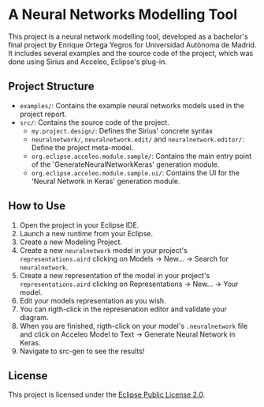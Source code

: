 # A Neural Networks Modelling Tool

This project is a neural network modelling tool, developed as a bachelor's final project by Enrique Ortega Yegros for Universidad Autónoma de Madrid. It includes several examples and the source code of the project, which was done using Sirius and Acceleo, Eclipse's plug-in. 

## Project Structure

- `examples/`: Contains the example neural networks models used in the project report.
- `src/`: Contains the source code of the project.
  - `my.project.design/`: Defines the Sirius' concrete syntax
  - `neuralnetwork/`, `neuralnetwork.edit/` and `neuralnetwork.editor/`: Define the project meta-model.
  - `org.eclipse.acceleo.module.sample/`: Contains the main entry point of the 'GenerateNeuralNetworkKeras' generation module.
  - `org.eclipse.acceleo.module.sample.ui/`: Contains the UI for the 'Neural Network in Keras' generation module.

## How to Use

1. Open the project in your Eclipse IDE.
2. Launch a new runtime from your Eclipse.
3. Create a new Modeling Project.
4. Create a new `neuralnetwork` model in your project's `representations.aird` clicking on Models &rarr; New... &rarr; Search for `neuralnetwork`.
5. Create a new representation of the model in your project's `representations.aird` clicking on Representations &rarr; New... &rarr; Your model.
6. Edit your models representation as you wish.
7. You can rigth-click in the represenation editor and validate your diagram.
8. When you are finished, rigth-click on your model's `.neuralnetwork` file and click on Acceleo Model to Text &rarr; Generate Neural Network in Keras.
9. Navigate to src-gen to see the results!


## License

This project is licensed under the [Eclipse Public License 2.0](https://www.eclipse.org/legal/epl-2.0/).
